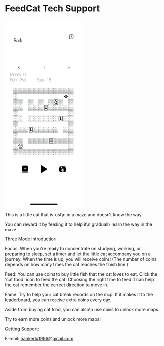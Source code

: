 
# FeedCat Tech Support

<img src="feedcat_app.png" alt="FeedCat GameScene" width="250" height="600">

This is a little cat that is lost\n in a maze and doesn't know the way.

You can reward it by feeding it to help it\n gradually learn the way in the maze.

Three Mode Introduction

Focus: When you're ready to concentrate on studying, working, or preparing to sleep, set a timer and let the little cat accompany you on a journey. When the time is up, you will receive coins! (The number of coins depends on how many times the cat reaches the finish line.)

Feed: You can use coins to buy little fish that the cat loves to eat. Click the 'cat food' icon to feed the cat! Choosing the right time to feed it can help the cat remember the correct direction to move in.

Fame: Try to help your cat break records on the map. If it makes it to the leaderboard, you can receive extra coins every day.

Aside from buying cat food, you can also\n use coins to unlock more maps.

Try to earn more coins and unlock more maps!

Getting Support:

E-mail:  hankerlu1996@gmail.com